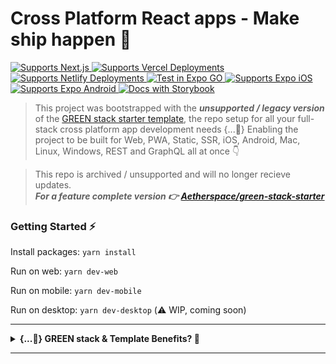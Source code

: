 # Cross Platform React apps - Make ship happen 🚀

<p>
  <a href="https://aetherspace-green-stack-starter.vercel.app/">
    <img alt="Supports Next.js" longdesc="Supports Next.js" src="https://img.shields.io/badge/Next-black?style=for-the-badge&logo=next.js&logoColor=white" />
  </a>
  <a href="https://aetherspace-green-stack-starter.vercel.app/">
    <img alt="Supports Vercel Deployments" longdesc="Supports Vercel Deployments" src="https://img.shields.io/badge/vercel-%23000000.svg?style=for-the-badge&logo=vercel&logoColor=white" />
  </a>
  <a href="https://aetherspace-green-stack-starter.netlify.app/">
    <img alt="Supports Netlify Deployments" longdesc="Supports Netlify Deployments" src="https://img.shields.io/badge/netlify-%23000000.svg?style=for-the-badge&logo=netlify&logoColor=#00C7B7" />
  </a>
  <a href="https://qr.expo.dev/expo-go?owner=thorrstevens&slug=aetherspace-starter-app&releaseChannel=starter-preview-main&host=exp.host">
    <img alt="Test in Expo GO" longdesc="Test in Expo GO" src="https://img.shields.io/badge/expo-1C1E24?style=for-the-badge&logo=expo&logoColor=#D04A37" />
  </a>
  <a href="https://qr.expo.dev/expo-go?owner=thorrstevens&slug=aetherspace-starter-app&releaseChannel=starter-preview-main&host=exp.host">
    <img alt="Supports Expo iOS" longdesc="Supports Expo iOS" src="https://img.shields.io/badge/iOS-4630EB.svg?style=for-the-badge&logo=APPLE&labelColor=999999&logoColor=fff" />
  </a>
  <a href="https://qr.expo.dev/expo-go?owner=thorrstevens&slug=aetherspace-starter-app&releaseChannel=starter-preview-main&host=exp.host">
    <img alt="Supports Expo Android" longdesc="Supports Expo Android" src="https://img.shields.io/badge/Android-4630EB.svg?style=for-the-badge&logo=ANDROID&labelColor=A4C639&logoColor=fff" />
  </a>
  <a href="https://main--62c9a236ee16e6611d719e94.chromatic.com/?path=/story/readme-md--page">
    <img alt="Docs with Storybook" longdesc="Documentated with Storybook" src="https://img.shields.io/badge/-Storybook-FF4785?style=for-the-badge&logo=storybook&logoColor=fff" />
  </a>
</p>

> This project was bootstrapped with the ***unsupported / legacy version*** of the [GREEN stack starter template](https://github.com/sponsors/codinsonn), the repo setup for all your full-stack cross platform app development needs {...💚} Enabling the project to be built for Web, PWA, Static, SSR, iOS, Android, Mac, Linux, Windows, REST and GraphQL all at once 👇

> This repo is archived / unsupported and will no longer recieve updates.  
> ***For a feature complete version 👉 [Aetherspace/green-stack-starter](https://github.com/sponsors/codinsonn)***

### Getting Started ⚡️

Install packages: `yarn install`

Run on web: `yarn dev-web`

Run on mobile: `yarn dev-mobile`

Run on desktop: `yarn dev-desktop` (⚠️ WIP, coming soon)

---

<details>
<summary><b>{...💚} GREEN stack & Template Benefits? 🚀</b></summary>

---

# Cross Platform React apps - GREEN stack starter template

### Table of contents
💚 - [What is the GREEN stack?](#what-is-the-green-stack)  
🤖 - [Why start with a monorepo?](#why-monorepo)  
📁 - [File structure and installing new packages.](#package-management)  
👾 - [Benefits and next steps.](#benefits-next-steps)  
💼 - [Why this makes sense from a business perspective](#why-this-makes-sense-from-a-business-perspective)  
🤷‍♂️ - [When *not* to use the GREEN stack.](#when-not-to-use-green-stack)  
💡 - [Inspirations and alternatives.](#inspirations-alternatives)  

## What the hell is the GREEN stack? 💚 <a name="what-is-the-green-stack"></a>

In short GREEN stands for these 5 core technologies:

- **G**raphQL for typed and self documenting APIs
- **R**eact-Native and React-Native-Web for write-once UI
- **E**lectron for enabling and building desktop features
- **E**xpo for easy web + mobile development and testing
- **N**ext.js for SEO, Static Exports, API, SSR & Web-Vitals

The core idea this tech stack enables you to achieve boils down to writing your app code or features once with Javascript and React, yet make it available on any platform or device without double implementations or the need for different development teams.

### It allows you to move fast, save time and deliver more 🎉

> Think of it as Unity for React Apps. Just like Unity aims to make cross console game development a lot easier for (indie) game devs, the GREEN stack aims to do the same for cross-platform app development.

## But why start with a monorepo? 🤖 <a name="why-monorepo"></a>

One very annoying thing about figuring stuff out on your own is when packages you're using require custom configuration for webpack, babel or otherwise. It often happens that updating e.g. a single `babel.config.js` used for both React-Native and Next.js will fix usage on either, but then break the other.

Using a monorepo with different entry points for Next.js and Expo allows us to keep configs more seperate, and therefore allow more confident updating of packages and configs without accidentally breaking other platforms.

In this starter template, we've opted to use yarn workspaces. We'll list some basics in the next section, but for a deeper understanding please refer to their documentation for more info.

## 📁 File structure and package management 📦 <a name="package-management"></a>

This starter monorepo has two types of workspaces:
- `/apps/*` for all expo & next.js versions of your apps
- `/packages/*` for all shared dependencies / library code used in multiple apps

```
├── apps/
│   └── {app-name}/ 👉 Where all cross-platform code for {app-name} lives
│       └── components/ ➡️ Molecules / Atoms / Common UI used in 'screens/'
│       └── graphql/ ➡️ Shared code for the GraphQL API client (optional)
│       └── resolvers/ ➡️ Shared resolvers used in both REST or GraphQL API
│       └── screens/ ➡️ Page templates used in App.tsx and next.js's 'pages/' directory
│       └── package.json ➡️ config required by yarn-workspaces, no dependencies
│
│   └── {app-name}-expo/ 👉 Where all Expo & mobile specific config for {app-name} lives
│       └── assets/ ➡️ app icons & other static assets (e.g. fonts)
│       └── app.json ➡️ Expo app config (e.g. landscape / tablet support)
│       └── App.tsx ➡️ Mobile Entrypoint & Navigation Setup (using '{app-name}/screens/')
│       └── babel.config.js ➡️ Babel transpilation config for Expo
│       └── index.js ➡️ Mobile entrypoint loader for App.tsx
│       └── metro.config.js ➡️ Metro bundler config for react-native
│       └── package.json ➡️ yarn-workspace config, lists expo & non-next.js dependencies
│       └── tsconfig.json ➡️ Typescript config for Expo
│       └── webpack.config.js ➡️ Enables PWA browser testing with Expo (no SSR)
│
│   └── {app-name}-next/ 👉 Where all Next.js, Server & API config for {app-name} lives
│       └── public/ ➡️ favicon & other static assets (e.g. fonts)
│       └── src/
│           └── pages/ ➡️ directory based routes (using '{app-name}/screens/')
│               └── api/ ➡️ directory based api routes (using '{app-name}/resolvers/')
│                   └── graphql.ts ➡️ GraphQL client from '{app-name}/graphql/'
│               └── _app.tsx ➡️ App Layout Wrapper (e.g. headers / footers / navigation)
│               └── _document.tsx ➡️ HTML wrapper for head, body & meta tags (+ SSR styles)
│               └── index.tsx ➡️ Homepage (e.g. using '{app-name}/screens/HomeScreen.tsx')
│       └── babel.config.js ➡️ Babel transpilation config for Next.js
│       └── next.config.js ➡️ Next.js config, modules to transpile & plugins to support
│       └── package.json ➡️ yarn-workspaces config, lists ONLY next.js dependencies
│       └── tsconfig.json ➡️ Typescript config for Next.js
│
├── packages/
│   └── {comp-lib}/ 👉 Code shared across apps, ideally same structure as 'apps/{app-name}'
│       └── package.json ➡️ yarn-workspace config, doesn't need deps unless published
│
├── node_modules/ ➡️ Contains all modules for this monorepo
└── package.json  ➡️ Root yarn-workspaces configuration + helper scripts, no deps
```

```
💡 `{app-name}` & `{comp-lib}` are just placeholders and you **can** have multiple of these
```

#### 📦 Keep your apps seperate with `/apps/*` workspaces:

For every app you're building in this monorepo, you'll need a few folders:

- `/apps/app` - Where most of your app's UI, logic and Screens will live.
    Shouldn't have any dependencies.
- `/apps/app-next` - Entry for web where only next.js related config/setup for an app should live.
    Should list only next.js related dependencies & polyfills.
- `/apps/app-expo` - Entry for mobile where only expo related config/setup for an app should live.
    Should list all react(-native) and non next.js related dependencies.

In each of these folders own `package.json` file, a `name` property should be specified to identify that workspace. This name can then be referenced during installs via e.g.

```bash
yarn workspace app-next add next-images
```

```bash
yarn workspace app-expo add moti
```

> It's also advised to see app workspaces as fully seperate from other apps:

> For example, `/apps/app` should not import or reference anything from `/apps/some-other-app`. If you do need to embed a certain screen or component from one app in another, it's best to extract it to its own shared library workspace instead (toggle below for info 👇)

<details>
<summary>💡 `/packages/*` workspaces for e.g. component libraries</summary>

#### Write shared library code in `/packages/*` workspaces:

Packages aim to provide common building blocks or logic for both apps *and* other packages. They do not need to differentiate between entry points with `/packages/...-next` and `/packages/...-expo`.

Like `/apps/` workspaces, they do also require their own `package.json` and `name`, and installing dependencies can work exactly the same:

```bash
yarn workspace component-library add -D @types/react
```

However, unless you will be publishing the package to NPM, it may be best to just install any dependencies in the consuming apps' `/apps/{app-name}-next` or `/apps/{app-name}-expo` workspace instead.

</details>

## 👾 Stack and Template benefits + Next steps 👾 <a name="benefits-next-steps"></a>

If you've read the sections above, It's likely the **ease** of use, **time saving** capabilities and **scalability** of this stack & template are clear.

The starter repo comes with, or recommends installing, some opinionated extra packages.  
Here's a list of what you can start doing next:

- Link pages and screens cross platform with `expo-next-react-navigation`
- Use tailwind to style UI responsively on web / mobile with `tailwind-rn`
- Animate UI elements with `react-native-reanimated` / `moti`
- Add illustrations or icons with `react-native-svg`
- Add auth with [AuthSession](https://docs.expo.dev/versions/latest/sdk/auth-session/) ([Expo Examples](https://docs.expo.dev/guides/authentication/))
- Document your components and APIs with Storybook.
- Deploy to vercel with `yarn deploy` or `vercel --prod --no-clipboard` ([view live](https://aetherspace-green-stack-starter-monorepo.vercel.app/))
- Deploy to netlify [via this guide](https://www.netlify.com/blog/2020/11/30/how-to-deploy-next.js-sites-to-netlify/) ([view live](https://aetherspace-green-stack-starter-monorepo.netlify.app/))

If you'd like to continue learning about the GREEN stack, there are more detailed guides, tips and best-practices in:
- `AETHERSPACE.md`, `NAVIGATION.md` & `API.md` (Aetherspace & Codegen)  
- `STYLING.md`, `ANIMATING.md` & `DOCUMENTING.md` (GREEN stack How-tos)

## 💼 Why this makes sense from a business perspective 💸 <a name="why-this-makes-sense-from-a-business-perspective"></a>

Whether you're a startup or established company, having both web and mobile apps is a great competitive advantage. There are many stories of market leaders suddenly being overtaken because the competition were able to move faster or had more devices their solution was available on for their customers.

This stack makes it near effortless to enable extra platforms. It helps keep teams small and enables them to move fast when building new pages or features for phones, tablets and/or the web.

**More deliverables for less time invested in turn means flexibility in one or more of these areas:**
- ... negotiation room about budget or deadlines (in case of client work)
- ... 💰 to be distributed among the entire team
- ... 🕗 available for experimentation
- ... budget available to market the product

<details>
<summary>Show full 🕗🕗 to 💰💰💰 Comparison</summary>

---

Let's talk Return on Investment:

> 🕗 = time required = devs / teams / resources invested  
> 💰 = deliverable sale value = costs to build + profit margin  
> ROI = 🕗 -> *sold for* -> 💰

Web only project ROI = 🕗🕗 -> 💰💰
- 🕗 Web Front-End 💰
- 🕗 General Back-End (REST / GraphQL + Templates / SSR) 💰

Native iOS + Android project ROI = 🕗🕗🕗 -> 💰💰💰
- 🕗 iOS App with Swift 💰
- 🕗 Android app with Java 💰
- 🕗 API Back-End (REST / GraphQL) 💰

React-Native Mobile App ROI = 🕗🕗 -> 💰💰 to 💰💰💰
- 🕗 iOS + Android App with RN 💰(💰)
- 🕗 API Back-End (REST / GraphQL) 💰

Expo Mobile + PWA ROI = 🕗🕗 ->💰💰 to 💰💰💰💰
- 🕗 iOS + Android + PWA with Expo & RN (Web without SSR) 💰(💰💰)
- 🕗 API Back-End (REST / GraphQL) 💰

> Now, things get *really* interesting when you try to compare full cross-platform apps

Full Cross Platform with Separate Dev Teams ROI = 🕗🕗🕗🕗🕗🕗🕗 -> 💰💰💰💰💰💰💰
- 🕗 Web Front-End 💰
- 🕗 iOS App with Swift 💰
- 🕗 Android app with Java 💰
- 🕗 Windows App Dev Team 💰
- 🕗 MacOS App Dev Team 💰
- 🕗 Linux App Dev Team 💰
- 🕗 API Back-End (REST / GraphQL) 💰

Full Cross Platform with GREEN stack ROI = 🕗🕗 -> 💰💰 to 💰💰💰💰💰💰💰
- 🕗 Web (PWA & SSR & Web Vitals) + iOS + Android + Windows + MacOS + Linux 💰(💰💰💰💰💰)
- 🕗 Back-End (REST + GraphQL + SSR + Static Exports + ISSG + universal JS utils thanks to Next.js) 💰

#### Key takeaway: Always upsell more plaforms / devices the app could run on

---

</details>

## When not to use the GREEN stack? 🤷‍♂️ <a name="when-not-to-use-green-stack"></a>

The GREEN stack is unlikely to be the best fit when your project...
- ... will always be web only 👉 Use `next.js`
- ... will always be mobile only 👉 Use `Expo`
- ... will always be desktop only 👉 Use `Electron` + `React` / `Vue` / `Svelte`
- ... is very Bluetooth / AR / VR / XR heavy 👉 Go native with `Swift` / `Java`
- ... is a console game 👉 Use [`Unity`](https://unity.com/download) instead
- ... is not using React 👉 Use `Svelte` / `Vue` + `Ionic`
- ... has no real need for Server Rendering, SEO or Web-Vitals 👉 Use `Expo` (+ Web Support)
- ... is using React, but the project is too far along and has no budget, time or people to refactor 🤷‍♂️

If your project has required dependencies / SDKs / libraries that are either not available in JS, are not extractable to API calls or cannot function cross-platform, this may also not be a good solution for your use-case*.

```
🛠 * However, for JS libs, you could always try adding cross platform support yourself with `patch-package`
```

## 💡 Inspirations and alternatives 💡 <a name="inspirations-alternatives"></a>

This starter template is heavily inspired by these Expo + Next.js monorepos:
- [axeldelafosse/expo-next-monorepo-example](https://github.com/axeldelafosse/expo-next-monorepo-example)
- [nandorojo/expo-next-monorepo](https://github.com/nandorojo/expo-next-monorepo)

If you only need Expo in a monorepo, they have an official example:  
https://github.com/byCedric/eas-monorepo-example

Alternatively, if you prefer a non-monorepo setup or **would** like to figure things out yourself, you can check out the official guide on the Expo docs:  
https://docs.expo.dev/guides/using-nextjs/

Next.js also has a bunch of examples you may consider:
- [next/examples/with-react-native-web](https://github.com/vercel/next.js/tree/canary/examples/with-react-native-web)
- [next/examples/with-expo-typescript](https://github.com/vercel/next.js/tree/canary/examples/with-expo-typescript)
- [next/examples/with-expo](https://github.com/vercel/next.js/tree/canary/examples/with-expo)

#### 📚 Other relevant docs:
- [Yan Workspaces Docs](https://classic.yarnpkg.com/lang/en/docs/workspaces/)
- [Expo Docs](https://docs.expo.dev/)
- [Next.js Docs](https://nextjs.org/docs/getting-started)
- [React Native Docs](https://reactnative.dev/docs/getting-started)
- [React Navigation Docs](https://reactnavigation.org/docs/getting-started)
- [React-Native-Web Docs](https://necolas.github.io/react-native-web/docs/)
- [Apollo GraphQL Docs](https://www.apollographql.com/docs/)
- [Reanimated Docs](https://docs.swmansion.com/react-native-reanimated/docs)

---

# Made by Thorr ⚡ ([@codinsonn.dev](https://codinsonn.dev))

#### You can usually find me:

🐙 Coding at about 50 wtf's / hr on [Github](https://github.com/codinsonn)

🐦 Tweeting about Dev Memes and JS Dreams on [Twitter](https://twitter.com/codinsonn)

📸 Sharing JS, React and UI/UX tips on [Instagram](https://www.instagram.com/codinsonn.dev)

🤷‍♂️ Creating and selling dev stickers/merch on [Redbubble](https://www.redbubble.com/people/AetherspaceOne/shop)

</details>

---
